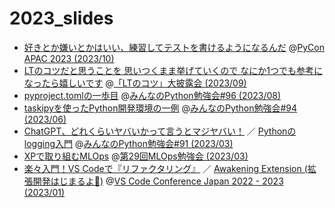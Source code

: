 # 2023_slides

- [好きとか嫌いとかはいい、練習してテストを書けるようになるんだ](https://ftnext.github.io/2023-slides/pyconapac/practice-test-code.html#/1) @[PyCon APAC 2023 (2023/10)](https://2023-apac.pycon.jp/)
- [LTのコツだと思うことを 思いつくまま挙げていくので なにか1つでも参考になったら嬉しいです](https://ftnext.github.io/2023-slides/engineers-lt-sep/nikkies-lt-tips.html#/1) @[「LTのコツ」大披露会 (2023/09)](https://engineers.connpass.com/event/294400/)
- [pyproject.tomlの一歩目](https://ftnext.github.io/2023-slides/stapy-august/pyproject-toml-first-step.html) @[みんなのPython勉強会#96 (2023/08)](https://startpython.connpass.com/event/290332/)
- [taskipyを使ったPython開発環境の一例](https://ftnext.github.io/2023-slides/stapy-june/development-environment-with-taskipy.html) @[みんなのPython勉強会#94 (2023/06)](https://startpython.connpass.com/event/272159/)
- [ChatGPT、どれくらいヤバいかって言うとマジヤバい！](https://ftnext.github.io/2023-slides/stapy-march/chatgpt-is-exciting.html) ／ [Pythonのlogging入門](https://ftnext.github.io/2023-slides/stapy-march/logging-introduction.html) @[みんなのPython勉強会#91 (2023/03)](https://startpython.connpass.com/event/270313/)
- [XPで取り組むMLOps](https://ftnext.github.io/2023-slides/mlops-march/mlops-with-extreme-programming.html) @[第29回MLOps勉強会 (2023/03)](https://mlops.connpass.com/event/275049/)
- [楽々入門！VS Codeで『リファクタリング』](https://ftnext.github.io/2023-slides/vscodeconjp/introduction-easy-refactoring.html) ／ [Awakening Extension (拡張開発はじまるよ🔰)](https://ftnext.github.io/2023-slides/vscodeconjp/awakening-extension.html) @[VS Code Conference Japan 2022 - 2023 (2023/01)](https://vscode.connpass.com/event/263206/)

